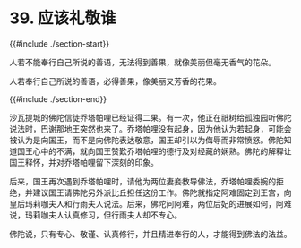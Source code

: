 # 39. 应该礼敬谁
{{#include ./section-start}}

人若不能奉行自己所说的善语，无法得到善果，就像美丽但毫无香气的花朵。



人若奉行自己所说的善语，必得善果，像美丽又芳香的花果。

{{#include ./section-end}}

沙瓦提城的佛陀信徒乔塔帕哩已经证得二果。有一次，他正在祇树给孤独园听佛陀说法时，巴谢那地王突然也来了。乔塔帕哩没有起身，因为他认为若起身，可能会被认为是向国王，而不是向佛陀表达敬意，国王却引以为侮辱而非常愤怒。佛陀知道国王心中的不满，就向国王赞歎乔塔帕哩的德行及对经藏的娴熟。佛陀的解释让国王释怀，并对乔塔帕哩留下深刻的印象。

后来，国王再次遇到乔塔帕哩时，请他为两位妻妾教导佛法，乔塔帕哩委婉的拒绝，并建议国王请佛陀另外派比丘担任这份工作。佛陀就指定阿难固定到王宫，向皇后玛莉咖夫人和行雨夫人说法。后来，佛陀问阿难，两位后妃的进展如何，阿难说，玛莉咖夫人认真修习，但行雨夫人却不专心。

佛陀说，只有专心、敬谨、认真修行，并且精进奉行的人，才能得到佛法的法益。

